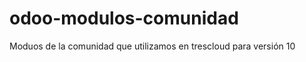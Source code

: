 odoo-modulos-comunidad
======================

Moduos de la comunidad que utilizamos en trescloud para versión 10
